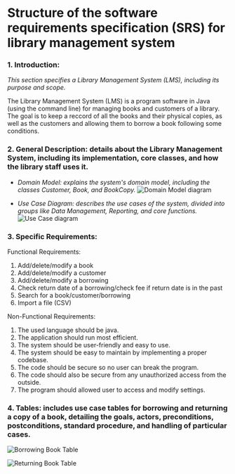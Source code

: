 # Structure of the software requirements specification (SRS) for library management system

### 1. **Introduction:**
*This section specifies a Library Management System (LMS), including its purpose and scope.*

The Library Management System (LMS) is a program software in Java (using the command line) for managing books and customers of a library. The goal is to keep a reccord of all the books and their physical copies, as well as the customers and allowing them to borrow a book following some conditions.  

### 2. **General Description:** details about the Library Management System, including its implementation, core classes, and how the library staff uses it.

- *Domain Model: explains the system's domain model, including the classes Customer, Book, and BookCopy.*
![Domain Model diagram](https://gitlab.lrz.de/ise-ss24/g2-kaputt-corp/-/raw/main/submissions/ex02/domainModel.png?ref_type=heads)

- *Use Case Diagram: describes the use cases of the system, divided into groups like Data Management, Reporting, and core functions.*
![Use Case diagram](https://gitlab.lrz.de/ise-ss24/g2-kaputt-corp/-/raw/main/submissions/ex02/UseCaseDiagram.png)


### 3. **Specific Requirements:**

Functional Requirements:

1. Add/delete/modify a book
2. Add/delete/modify a customer
3. Add/delete/modify a borrowing
4. Check return date of a borrowing/check fee if return date is in the past
5. Search for a book/customer/borrowing
6. Import a file (CSV)


Non-Functional Requirements:

1. The used language should be java.
2. The application should run most efficient.
3. The system should be user-friendly and easy to use.
4. The system should be easy to maintain by implementing a proper codebase.
5. The code should be secure so no user can break the program.
6. The code should also be secure from any unauthorized access from the outside.
7. The program should allowed user to access and modify settings.


### 4. **Tables:** includes use case tables for borrowing and returning a copy of a book, detailing the goals, actors, preconditions, postconditions, standard procedure, and handling of particular cases.

![Borrowing Book Table](https://gitlab.lrz.de/ise-ss24/g2-kaputt-corp/-/raw/main/submissions/ex02/use_case_borrowing_book_copy.png?ref_type=heads)

![Returning Book Table](https://gitlab.lrz.de/ise-ss24/g2-kaputt-corp/-/raw/main/submissions/ex02/returning_copy_book_use_case.png?ref_type=heads)